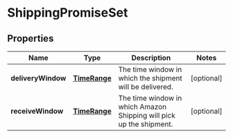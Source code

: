
# ShippingPromiseSet

## Properties
Name | Type | Description | Notes
------------ | ------------- | ------------- | -------------
**deliveryWindow** | [**TimeRange**](TimeRange.md) | The time window in which the shipment will be delivered. |  [optional]
**receiveWindow** | [**TimeRange**](TimeRange.md) | The time window in which Amazon Shipping will pick up the shipment. |  [optional]



